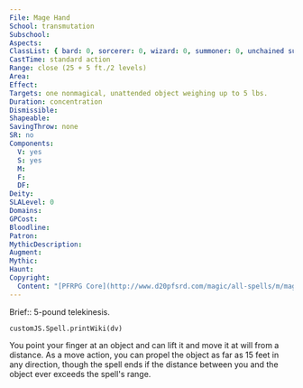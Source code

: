 ```yaml
---
File: Mage Hand
School: transmutation
Subschool: 
Aspects: 
ClassList: { bard: 0, sorcerer: 0, wizard: 0, summoner: 0, unchained summoner: 0, magus: 0, occultist: 0, psychic: 0, mesmerist: 0, spiritualist: 0, medium: 0 }
CastTime: standard action
Range: close (25 + 5 ft./2 levels)
Area: 
Effect: 
Targets: one nonmagical, unattended object weighing up to 5 lbs.
Duration: concentration
Dismissible: 
Shapeable: 
SavingThrow: none
SR: no
Components:
  V: yes
  S: yes
  M: 
  F: 
  DF: 
Deity: 
SLALevel: 0
Domains: 
GPCost: 
Bloodline: 
Patron: 
MythicDescription: 
Augment: 
Mythic: 
Haunt: 
Copyright:
  Content: "[PFRPG Core](http://www.d20pfsrd.com/magic/all-spells/m/mage-hand)"
---
```

Brief:: 5-pound telekinesis.

```dataviewjs
customJS.Spell.printWiki(dv)
```

You point your finger at an object and can lift it and move it at will from a distance. As a move action, you can propel the object as far as 15 feet in any direction, though the spell ends if the distance between you and the object ever exceeds the spell's range.
